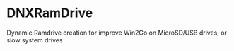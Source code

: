 # DNXRamDrive
Dynamic Ramdrive creation for improve Win2Go on MicroSD/USB drives, or slow system drives 
